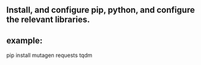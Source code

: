 ## Install, and configure pip, python, and configure the relevant libraries.
## example:
pip install mutagen requests tqdm

